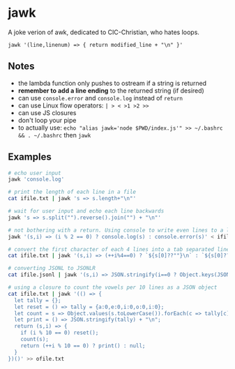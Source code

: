 # jawk

A joke verion of awk, dedicated to CIC-Christian, who hates loops.

`jawk '(line,linenum) => { return modified_line + "\n" }'`

## Notes

- the lambda function only pushes to ostream if a string is returned
- **remember to add a line ending** to the returned string (if desired)
- can use `console.error` and `console.log` instead of `return`
- can use Linux flow operators: `| > < >1 >2 >>`
- can use JS closures
- don't loop your pipe
- to actually use: `echo "alias jawk='node $PWD/index.js'" >> ~/.bashrc && . ~/.bashrc` then `jawk`

## Examples

```bash
# echo user input
jawk 'console.log'

# print the length of each line in a file
cat ifile.txt | jawk 's => s.length+"\n"'

# wait for user input and echo each line backwards
jawk 's => s.split("").reverse().join("") + "\n"'

# not bothering with a return. Using console to write even lines to a log and odd lines to an error log
jawk '(s,i) => (i % 2 == 0) ? console.log(s) : console.error(s)' < ifile.txt 1> good.txt 2> bad.txt

# convert the first character of each 4 lines into a tab separated line and write to a file
cat ifile.txt | jawk '(s,i) => (++i%4==0) ? `${s[0]??""}\n` : `${s[0]??""}\t`' >> ofile.txt

# converting JSONL to JSONLR
cat ifile.jsonl | jawk '(s,i) => JSON.stringify(i==0 ? Object.keys(JSON.parse(s)) : Object.values(JSON.parse(s))) + "\n"' > ofile.jsonlr

# using a closure to count the vowels per 10 lines as a JSON object
cat ifile.txt | jawk '(() => {
  let tally = {};
  let reset = () => tally = {a:0,e:0,i:0,o:0,i:0};
  let count = s => Object.values(s.toLowerCase()).forEach(c => tally[c] !== undefined ? tally[c]++ : "");
  let print = () => JSON.stringify(tally) + "\n";
  return (s,i) => {
    if (i % 10 == 0) reset();
    count(s);
    return (++i % 10 == 0) ? print() : null;
  }
})()' >> ofile.txt
```
